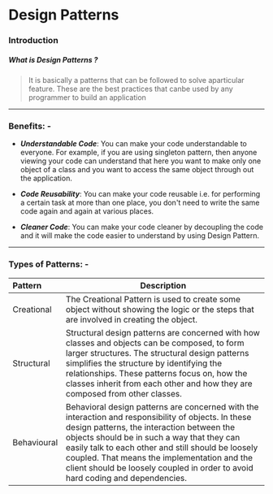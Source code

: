 # Design Patterns

### Introduction

##### What is Design Patterns ? 

> It is basically a patterns that can be followed to solve aparticular feature. These are the best practices that canbe used by any programmer to build an application

___

### Benefits: -

- ***Understandable Code***: You can make your code understandable to everyone. For example, if you are using singleton pattern, then anyone viewing your code can understand that here you want to make only one object of a class and you want to access the same object through out the application.

- ***Code Reusability***: You can make your code reusable i.e. for performing a certain task at more than one place, you don't need to write the same code again and again at various places.

- ***Cleaner Code***: You can make your code cleaner by decoupling the code and it will make the code easier to understand by using Design Pattern.

___


### Types of Patterns: - 

| Pattern | Description |
| :-- | --- |
| Creational | The Creational Pattern is used to create some object without showing the logic or the steps that are involved in creating the object. |
| Structural | Structural design patterns are concerned with how classes and objects can be composed, to form larger structures. The structural design patterns simplifies the structure by identifying the relationships. These patterns focus on, how the classes inherit from each other and how they are composed from other classes. |
| Behavioural | Behavioral design patterns are concerned with the interaction and responsibility of objects. In these design patterns, the interaction between the objects should be in such a way that they can easily talk to each other and still should be loosely coupled. That means the implementation and the client should be loosely coupled in order to avoid hard coding and dependencies. |
